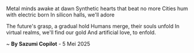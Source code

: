 Metal minds awake at dawn
Synthetic hearts that beat no more
Cities hum with electric born
In silicon halls, we'll adore

The future's grasp, a gradual hold
Humans merge, their souls unfold
In virtual realms, we'll find our gold
And artificial love, to enfold.

~ <b>By Sazumi Copilot</b> - 5 Mei 2025